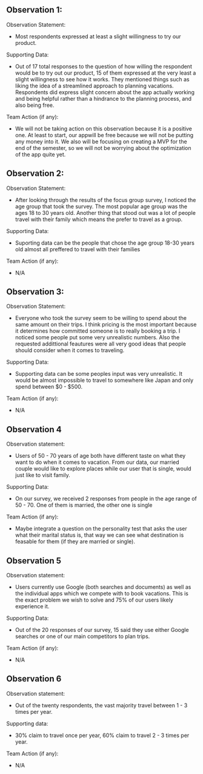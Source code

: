 ## Observation 1:
Observation Statement:
- Most respondents expressed at least a slight willingness to try our product.

Supporting Data:
- Out of 17 total responses to the question of how willing the respondent would be to try out our product, 15 of them expressed at the very least a slight willingness to see how it works. They mentioned things such as liking the idea of a streamlined approach to planning vacations. Respondents did express slight concern about the app actually working and being helpful rather than a hindrance to the planning 
process, and also being free.

Team Action (if any):
- We will not be taking action on this observation because it is a positive one. At least to start, our appwill be free because we will not be putting any money into it. We also will be focusing on creating a MVP for the end of the semester, so we will not be worrying about the optimization of the app quite yet.

## Observation 2: 
Observation Statement:
- After looking through the results of the focus group survey, I noticed the age group  that took the survey. The most popular age group was the ages 18 to 30 years old. Another thing that stood out was a lot of people travel with their family which means the prefer to travel as a group.

Supporting Data:
- Suporting data can be the people that chose the age group 18-30 years old almost all preffered to travel with their families

Team Action (if any):
- N/A

## Observation 3:
Observation Statement:
- Everyone who took the survey seem to be willing to spend about the same amount on their trips. I think pricing is the most important because it determines how committed someone is to really booking a trip. I noticed some people put some very unrealistic numbers. Also the requested addittional feautures were all very good ideas that people should consider when it comes to traveling.

Supporting Data:
- Supporting data can be some peoples input was very unrealistic. It would be almost impossible to travel to somewhere like Japan and only spend between $0 - $500. 

Team Action (if any):
- N/A

## Observation 4 
Observation statement: 
- Users of 50 - 70 years of age both have different taste on what they want to do when it comes to vacation. From our data, our married couple would like to explore places while our user that is single, would just like to visit family.

Supporting Data: 
- On our survey, we received 2 responses from people in the age range of 50 - 70. One of them is married, the other one is single

Team Action (if any): 
- Maybe integrate a question on the personality test that asks the user what their marital status is, that way we can see what destination is feasable for them (if they are married or single).

## Observation 5
Observation statement: 
- Users currently use Google (both searches and documents) as well as the individual apps which we compete with to book vacations. This is the exact problem we wish to solve and 75% of our users likely experience it. 

Supporting Data: 
- Out of the 20 responses of our survey, 15 said they use either Google searches or one of our main competitors to plan trips.

Team Action (if any): 
- N/A

## Observation 6
Observation statement: 
- Out of the twenty respondents, the vast majority travel between 1 - 3 times per year.

Supporting data: 
- 30% claim to travel once per year, 60% claim to travel 2 - 3 times per year.

Team Action (if any): 
- N/A

